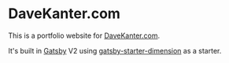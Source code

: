 # DaveKanter.com

This is a portfolio website for [DaveKanter.com](http://www.davekanter.com).  

It's built in [Gatsby](https://gatsby.js) V2 using [gatsby-starter-dimension](https://github.com/codebushi/gatsby-starter-dimension) as a starter.